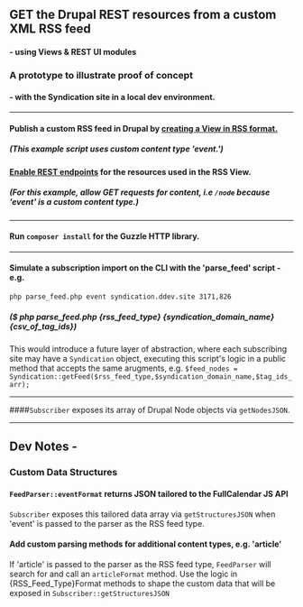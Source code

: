 ## GET the Drupal REST resources from a custom XML RSS feed
#### - using Views & REST UI modules
### A prototype to illustrate proof of concept
#### - with the Syndication site in a local dev environment.
***
#### Publish a custom RSS feed in Drupal by [creating a View in RSS format.](https://portlandstate.atlassian.net/wiki/spaces/WEBCOMM/pages/2387477334/RSS+Feeds+in+Drupal)
##### (This example script uses custom content type 'event.')
#### [Enable REST endpoints](https://portlandstate.atlassian.net/wiki/spaces/WEBCOMM/pages/2388918467/REST+endpoints+in+Drupal) for the resources used in the RSS View.
##### (For this example, allow GET requests for content, i.e `/node` because 'event' is a custom content type.)
***
#### Run `composer install` for the Guzzle HTTP library.
***
#### Simulate a subscription import on the CLI with the 'parse_feed' script - e.g.
`php parse_feed.php event syndication.ddev.site 3171,826`
##### ($ php parse_feed.php {rss_feed_type} {syndication_domain_name} {csv_of_tag_ids})
This would introduce a future layer of abstraction,
where each subscribing site may have a `Syndication` object,
executing this script's logic in a public method that accepts the same arugments, e.g.
`$feed_nodes = Syndication::getFeed($rss_feed_type,$syndication_domain_name,$tag_ids_arr);`
***
####`Subscriber` exposes its array of Drupal Node objects via `getNodesJSON`.
***
## Dev Notes -
### Custom Data Structures
#### `FeedParser::eventFormat` returns JSON tailored to the FullCalendar JS API
`Subscriber` exposes this tailored data array via `getStructuresJSON` when 'event' is passed to the parser as the RSS feed type.
#### Add custom parsing methods for additional content types, e.g. 'article'
If 'article' is passed to the parser as the RSS feed type,
`FeedParser` will search for and call an `articleFormat` method.
Use the logic in {RSS_Feed_Type}Format methods to shape the custom data that will be exposed in `Subscriber::getStructuresJSON`
